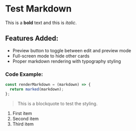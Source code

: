 # Test Markdown

This is a **bold** text and this is *italic*.

## Features Added:
- Preview button to toggle between edit and preview mode
- Full-screen mode to hide other cards
- Proper markdown rendering with typography styling

### Code Example:
```javascript
const renderMarkdown = (markdown) => {
  return marked(markdown);
};
```

> This is a blockquote to test the styling.

1. First item
2. Second item
3. Third item

